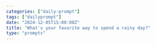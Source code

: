 ```yaml
---
categories: ["daily-prompt"]
tags: ["dailyprompt"]
date: "2024-12-05T15:00:00Z"
title: "What's your favorite way to spend a rainy day?"
type: "prompts"
---
```

